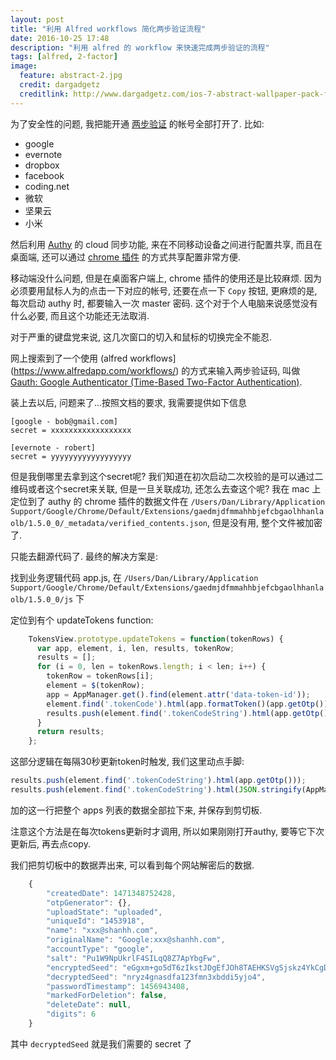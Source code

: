 ```yaml
---
layout: post
title: "利用 Alfred workflows 简化两步验证流程"
date: 2016-10-25 17:48
description: "利用 alfred 的 workflow 来快速完成两步验证的流程"
tags: [alfred, 2-factor]
image:
  feature: abstract-2.jpg
  credit: dargadgetz
  creditlink: http://www.dargadgetz.com/ios-7-abstract-wallpaper-pack-for-iphone-5-and-ipod-touch-retina/
---
```


为了安全性的问题, 我把能开通 [两步验证](https://www.google.com/intl/zh-CN/landing/2step/) 的帐号全部打开了. 比如:

* google
* evernote
* dropbox
* facebook
* coding.net
* 微软
* 坚果云
* 小米

然后利用 [Authy](https://www.authy.com/) 的 cloud 同步功能, 来在不同移动设备之间进行配置共享, 而且在桌面端, 还可以通过 [chrome 插件](https://chrome.google.com/webstore/detail/authy/gaedmjdfmmahhbjefcbgaolhhanlaolb?hl=en) 的方式共享配置非常方便.

移动端没什么问题, 但是在桌面客户端上, chrome 插件的使用还是比较麻烦. 
因为必须要用鼠标人为的点击一下对应的帐号, 还要在点一下 `Copy` 按钮, 更麻烦的是, 每次启动 authy 时, 都要输入一次 master 密码.
这个对于个人电脑来说感觉没有什么必要, 而且这个功能还无法取消.

对于严重的键盘党来说, 这几次窗口的切入和鼠标的切换完全不能忍.

网上搜索到了一个使用 (alfred workflows](https://www.alfredapp.com/workflows/) 的方式来输入两步验证码, 叫做 [
Gauth: Google Authenticator (Time-Based Two-Factor Authentication)](http://www.alfredforum.com/topic/4062-gauth-google-authenticator-time-based-two-factor-authentication/).

装上去以后, 问题来了...按照文档的要求, 我需要提供如下信息

```
[google - bob@gmail.com]
secret = xxxxxxxxxxxxxxxxxx

[evernote - robert]
secret = yyyyyyyyyyyyyyyyyy
```

但是我倒哪里去拿到这个secret呢? 我们知道在初次启动二次校验的是可以通过二维码或者这个secret来关联, 但是一旦关联成功, 还怎么去查这个呢?
我在 mac 上定位到了 authy 的 chrome 插件的数据文件在 `/Users/Dan/Library/Application Support/Google/Chrome/Default/Extensions/gaedmjdfmmahhbjefcbgaolhhanlaolb/1.5.0_0/_metadata/verified_contents.json`, 但是没有用, 整个文件被加密了.

只能去翻源代码了. 最终的解决方案是:

找到业务逻辑代码 app.js, 在 `/Users/Dan/Library/Application Support/Google/Chrome/Default/Extensions/gaedmjdfmmahhbjefcbgaolhhanlaolb/1.5.0_0/js` 下

定位到有个 updateTokens function:

```javascript
    TokensView.prototype.updateTokens = function(tokenRows) {
      var app, element, i, len, results, tokenRow;
      results = [];
      for (i = 0, len = tokenRows.length; i < len; i++) {
        tokenRow = tokenRows[i];
        element = $(tokenRow);
        app = AppManager.get().find(element.attr('data-token-id'));
        element.find('.tokenCode').html(app.formatToken()(app.getOtp()));
        results.push(element.find('.tokenCodeString').html(app.getOtp()));
      }
      return results;
    };
```

这部分逻辑在每隔30秒更新token时触发, 我们这里动点手脚:

```javascript
results.push(element.find('.tokenCodeString').html(app.getOtp()));
results.push(element.find('.tokenCodeString').html(JSON.stringify(AppManager.get())));
```

加的这一行把整个 apps 列表的数据全部拉下来, 并保存到剪切板.

注意这个方法是在每次tokens更新时才调用, 所以如果刚刚打开authy, 要等它下次更新后, 再去点copy.

我们把剪切板中的数据弄出来, 可以看到每个网站解密后的数据. 

```javascript
    {
		"createdDate": 1471348752428,
		"otpGenerator": {},
		"uploadState": "uploaded",
		"uniqueId": "1453918",
		"name": "xxx@shanhh.com",
		"originalName": "Google:xxx@shanhh.com",
		"accountType": "google",
		"salt": "Pu1W9NpUkrlF4SILqQ8Z7ApYbgFw",
		"encryptedSeed": "eGgxm+go5dT6zIkstJDgEfJOh8TAEHKSVgSjskz4YkCgDaa",
		"decryptedSeed": "nryz4gnasdfa123fmn3xbddi5yjo4",
		"passwordTimestamp": 1456943408,
		"markedForDeletion": false,
		"deleteDate": null,
		"digits": 6
	}
```

其中 `decryptedSeed` 就是我们需要的 secret 了
